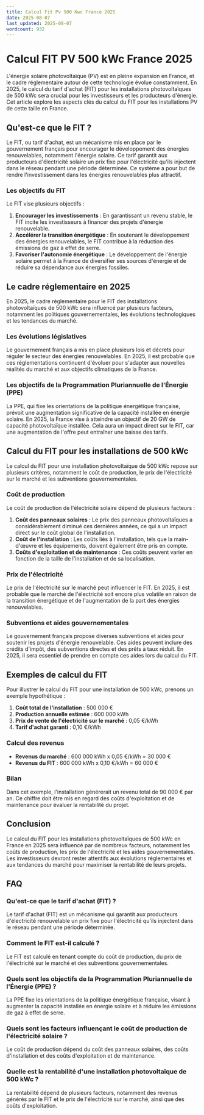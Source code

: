 ```yaml
---
title: Calcul Fit Pv 500 Kwc France 2025
date: 2025-08-07
last_updated: 2025-08-07
wordcount: 932
---
```


# Calcul FIT PV 500 kWc France 2025

L'énergie solaire photovoltaïque (PV) est en pleine expansion en France, et le cadre réglementaire autour de cette technologie évolue constamment. En 2025, le calcul du tarif d'achat (FIT) pour les installations photovoltaïques de 500 kWc sera crucial pour les investisseurs et les producteurs d'énergie. Cet article explore les aspects clés du calcul du FIT pour les installations PV de cette taille en France.

## Qu'est-ce que le FIT ?

Le FIT, ou tarif d'achat, est un mécanisme mis en place par le gouvernement français pour encourager le développement des énergies renouvelables, notamment l'énergie solaire. Ce tarif garantit aux producteurs d'électricité solaire un prix fixe pour l'électricité qu'ils injectent dans le réseau pendant une période déterminée. Ce système a pour but de rendre l'investissement dans les énergies renouvelables plus attractif.

### Les objectifs du FIT

Le FIT vise plusieurs objectifs :

1. **Encourager les investissements** : En garantissant un revenu stable, le FIT incite les investisseurs à financer des projets d'énergie renouvelable.
2. **Accélérer la transition énergétique** : En soutenant le développement des énergies renouvelables, le FIT contribue à la réduction des émissions de gaz à effet de serre.
3. **Favoriser l'autonomie énergétique** : Le développement de l'énergie solaire permet à la France de diversifier ses sources d'énergie et de réduire sa dépendance aux énergies fossiles.

## Le cadre réglementaire en 2025

En 2025, le cadre réglementaire pour le FIT des installations photovoltaïques de 500 kWc sera influencé par plusieurs facteurs, notamment les politiques gouvernementales, les évolutions technologiques et les tendances du marché.

### Les évolutions législatives

Le gouvernement français a mis en place plusieurs lois et décrets pour réguler le secteur des énergies renouvelables. En 2025, il est probable que ces réglementations continuent d'évoluer pour s'adapter aux nouvelles réalités du marché et aux objectifs climatiques de la France.

### Les objectifs de la Programmation Pluriannuelle de l'Énergie (PPE)

La PPE, qui fixe les orientations de la politique énergétique française, prévoit une augmentation significative de la capacité installée en énergie solaire. En 2025, la France vise à atteindre un objectif de 20 GW de capacité photovoltaïque installée. Cela aura un impact direct sur le FIT, car une augmentation de l'offre peut entraîner une baisse des tarifs.

## Calcul du FIT pour les installations de 500 kWc

Le calcul du FIT pour une installation photovoltaïque de 500 kWc repose sur plusieurs critères, notamment le coût de production, le prix de l'électricité sur le marché et les subventions gouvernementales.

### Coût de production

Le coût de production de l'électricité solaire dépend de plusieurs facteurs :

1. **Coût des panneaux solaires** : Le prix des panneaux photovoltaïques a considérablement diminué ces dernières années, ce qui a un impact direct sur le coût global de l'installation.
2. **Coût de l'installation** : Les coûts liés à l'installation, tels que la main-d'œuvre et les équipements, doivent également être pris en compte.
3. **Coûts d'exploitation et de maintenance** : Ces coûts peuvent varier en fonction de la taille de l'installation et de sa localisation.

### Prix de l'électricité

Le prix de l'électricité sur le marché peut influencer le FIT. En 2025, il est probable que le marché de l'électricité soit encore plus volatile en raison de la transition énergétique et de l'augmentation de la part des énergies renouvelables.

### Subventions et aides gouvernementales

Le gouvernement français propose diverses subventions et aides pour soutenir les projets d'énergie renouvelable. Ces aides peuvent inclure des crédits d'impôt, des subventions directes et des prêts à taux réduit. En 2025, il sera essentiel de prendre en compte ces aides lors du calcul du FIT.

## Exemples de calcul du FIT

Pour illustrer le calcul du FIT pour une installation de 500 kWc, prenons un exemple hypothétique :

1. **Coût total de l'installation** : 500 000 €
2. **Production annuelle estimée** : 600 000 kWh
3. **Prix de vente de l'électricité sur le marché** : 0,05 €/kWh
4. **Tarif d'achat garanti** : 0,10 €/kWh

### Calcul des revenus

- **Revenus du marché** : 600 000 kWh x 0,05 €/kWh = 30 000 €
- **Revenus du FIT** : 600 000 kWh x 0,10 €/kWh = 60 000 €

### Bilan

Dans cet exemple, l'installation générerait un revenu total de 90 000 € par an. Ce chiffre doit être mis en regard des coûts d'exploitation et de maintenance pour évaluer la rentabilité du projet.

## Conclusion

Le calcul du FIT pour les installations photovoltaïques de 500 kWc en France en 2025 sera influencé par de nombreux facteurs, notamment les coûts de production, les prix de l'électricité et les aides gouvernementales. Les investisseurs devront rester attentifs aux évolutions réglementaires et aux tendances du marché pour maximiser la rentabilité de leurs projets.

## FAQ

### Qu'est-ce que le tarif d'achat (FIT) ?

Le tarif d'achat (FIT) est un mécanisme qui garantit aux producteurs d'électricité renouvelable un prix fixe pour l'électricité qu'ils injectent dans le réseau pendant une période déterminée.

### Comment le FIT est-il calculé ?

Le FIT est calculé en tenant compte du coût de production, du prix de l'électricité sur le marché et des subventions gouvernementales.

### Quels sont les objectifs de la Programmation Pluriannuelle de l'Énergie (PPE) ?

La PPE fixe les orientations de la politique énergétique française, visant à augmenter la capacité installée en énergie solaire et à réduire les émissions de gaz à effet de serre.

### Quels sont les facteurs influençant le coût de production de l'électricité solaire ?

Le coût de production dépend du coût des panneaux solaires, des coûts d'installation et des coûts d'exploitation et de maintenance.

### Quelle est la rentabilité d'une installation photovoltaïque de 500 kWc ?

La rentabilité dépend de plusieurs facteurs, notamment des revenus générés par le FIT et le prix de l'électricité sur le marché, ainsi que des coûts d'exploitation.